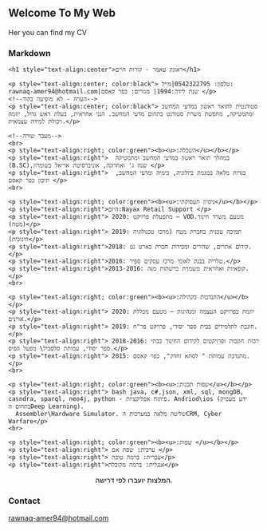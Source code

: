 ## Welcome To My Web

Her you can find my CV
### Markdown
<!DOCTYPE html>
<html>

  <head>
     <link rel="stylesheet" type="text/css" href="style.css">
  <meta http-equiv="Content-Type" content="text/html; charset=utf-8" />
 </head>


  <!--תגית בודי מעוצבת לימין ולעברית-->

  <body>

    <h1 style="text-align:center">ראונק עאמר - קורות חיים</h1>

    <p style="text-align:center; color:black"> טלפון: 0542322795|מייל: rawnaq-amer94@hotmail.com|שנת לידה:1994| מגורים: כפר קאסם </p>
    <!--הערה - לא מופיעה בקוד-->
    <p style="text-align:center; color:black"> סטודנטית לתואר ראשון במדעי המחשב ומתמטיקה, מחפשת משרת סטודנט בתחום מדעי המחשב. הנני אחראית, בעלת ראש גדול, יוזמה ויכולת למידה עצמאית.</p>

    <!--מעבר שורה-->
    <br>
    <p style="text-align:right; color:green"><b><u>:השכלה</u></b></p>
    <p style="text-align:right">  במהלך תואר ראשון במדעי המחשב ומתמטיקה (B.SC),שנה ג' ואחרונה, אוניברסיטת אריאל בשומרון </p>
    <p style="text-align:right">  בגרות מלאה במגמת ביולוגיה, כימיה ומדעי המחשב, תיכון כפר קאסם </p>
    <br>

    <p style="text-align:right; color:green"><b><u>:ניסיון תעסוקתי</u></b></p>
    <p style="text-align:right">היום:Nayax Retail Support </p>
    <p style="text-align:right"> 2020: מתפעלת פרויקט – VODמטעם משרד חינוך. (מטח)</p>
    <p style="text-align:right"> 2019: תמיכה טכנית בחברת מטח (מרכז טכנולוגיה חינוכית)</p>
    <p style="text-align:right">2018: קידום אתרים, שדורים ומכירות חברת כארט נט. </p>
    <p style="text-align:right">2016: טלרית בבנק לאומי מרכז עסקים ספיר.</p>
    <p style="text-align:right">2013-2016: קופאיות ואחראית משמרת ברשתות מגה.</p>
    <br>

    <p style="text-align:right; color:green"><b><u>:התנדבות בקהילה</u></b></p>
    <p style="text-align:right"> 2020: יוזמת בפרויקט העצמה ומנהיגות – מטעם מכללת אורנים.</p>
    <p style="text-align:right"> 2019: חונכת לתלמידים בבית ספר יסודי, פרויקט פר"ח.</p>
    <p style="text-align:right"> 2018-2016: רכזת חונכות ופרויקטים לקידום החינוך בבתי ספר יסודי, עמותת סלסביל\ מפעל הפיס.</p>
    <p style="text-align:right"> 2015: מתנדבת עמותת " לסתא וחדק", כפר קאסם.</p>
    <br>

    <p style="text-align:right; color:green"><b><u>:שפות תכנות</u></b></p>
    <p style="text-align:right"> bash java, c#,json, xml, sql, mongDB, casndra, sparql, neo4j, python - פיתוח אפליקציות. Andriod\ios (ידע מעמיק בתחום הDeep Learning).
      Assembler\Hardware Simulator. שליטה מלאה במערכות הCRM, Cyber Warfare</p>
    <br>

    <p style="text-align:right; color:green"><b><u>:שפות </u></b></p>
    <p style="text-align:right"> ערבית: שפת אם </p>
    <p style="text-align:right"> עברית: ברמה טובה</p>
    <p style="text-align:right">אנגלית: ברמה מקובלת</p>

<p style="text-align:center; color:black">המלצות יועברו לפי דרישה.</p>
  </body>

</html>


### Contact

rawnaq-amer94@hotmail.com
